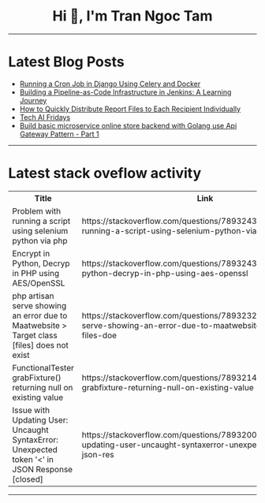 <h1 align="center">Hi 👋, I'm Tran Ngoc Tam</h1>

---

# Latest Blog Posts 
<!-- BLOG-POST-LIST:START -->
- [Running a Cron Job in Django Using Celery and Docker](https://dev.to/engrmark/running-a-cron-job-in-django-using-celery-and-docker-238d)
- [Building a Pipeline-as-Code Infrastructure in Jenkins: A Learning Journey](https://dev.to/hamza_nasir_06a03aac148a4/building-a-pipeline-as-code-infrastructure-in-jenkins-a-learning-journey-3l0b)
- [How to Quickly Distribute Report Files to Each Recipient Individually](https://dev.to/sqlman/how-to-quickly-distribute-report-files-to-each-recipient-individually-m36)
- [Tech AI Fridays](https://dev.to/techdogs_inc/tech-ai-fridays-4i11)
- [Build basic microservice online store backend with Golang use Api Gateway Pattern - Part 1](https://dev.to/agustrinaldokurniawan/build-basic-microservice-online-store-backend-with-golang-use-api-gateway-pattern-1bf)
<!-- BLOG-POST-LIST:END -->

---

# Latest stack oveflow activity
<table>
  <tr><th>Title</th><th>Link</th></tr>
  <!-- STACKOVERFLOW:START --><tr><td>Problem with running a script using selenium python via php</td><td>https://stackoverflow.com/questions/78932436/problem-with-running-a-script-using-selenium-python-via-php</td></tr><tr><td>Encrypt in Python, Decryp in PHP using AES/OpenSSL</td><td>https://stackoverflow.com/questions/78932431/encrypt-in-python-decryp-in-php-using-aes-openssl</td></tr><tr><td>php artisan serve showing an error due to Maatwebsite &gt; Target class [files] does not exist</td><td>https://stackoverflow.com/questions/78932322/php-artisan-serve-showing-an-error-due-to-maatwebsite-target-class-files-doe</td></tr><tr><td>FunctionalTester grabFixture&lpar;&rpar; returning null on existing value</td><td>https://stackoverflow.com/questions/78932145/functionaltester-grabfixture-returning-null-on-existing-value</td></tr><tr><td>Issue with Updating User: Uncaught SyntaxError: Unexpected token &#39;&lt;&#39; in JSON Response [closed]</td><td>https://stackoverflow.com/questions/78932009/issue-with-updating-user-uncaught-syntaxerror-unexpected-token-in-json-res</td></tr><!-- STACKOVERFLOW:END -->
</table>

---


